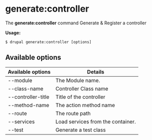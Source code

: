 # generate:controller
The **generate:controller** command Generate & Register a controller

**Usage:**
```
$ drupal generate:controller [options] 
```

## Available options
Available options | Details
-------|-------------
--module | The Module name.
--class-name | Controller Class name
--controller-title | Title of the controller
--method-name | The action method name
--route | The route path
--services | Load services from the container.
--test | Generate a test class
